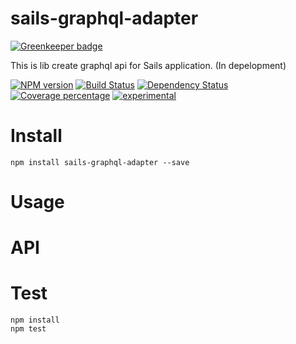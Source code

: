 # sails-graphql-adapter

[![Greenkeeper badge](https://badges.greenkeeper.io/arvitaly/sails-graphql-adapter.svg)](https://greenkeeper.io/)

This is lib create graphql api for Sails application. (In depelopment)

[![NPM version][npm-image]][npm-url] [![Build Status][travis-image]][travis-url] [![Dependency Status][daviddm-image]][daviddm-url] [![Coverage percentage][coveralls-image]][coveralls-url]
[![experimental](http://badges.github.io/stability-badges/dist/experimental.svg)](http://github.com/badges/stability-badges)

# Install

    npm install sails-graphql-adapter --save

# Usage



# API



# Test

    npm install
    npm test

[npm-image]: https://badge.fury.io/js/sails-graphql-adapter.svg
[npm-url]: https://npmjs.org/package/sails-graphql-adapter
[travis-image]: https://travis-ci.org/arvitaly/sails-graphql-adapter.svg?branch=master
[travis-url]: https://travis-ci.org/arvitaly/sails-graphql-adapter
[daviddm-image]: https://david-dm.org/arvitaly/sails-graphql-adapter.svg?theme=shields.io
[daviddm-url]: https://david-dm.org/arvitaly/sails-graphql-adapter
[coveralls-image]: https://coveralls.io/repos/arvitaly/sails-graphql-adapter/badge.svg
[coveralls-url]: https://coveralls.io/r/arvitaly/sails-graphql-adapter